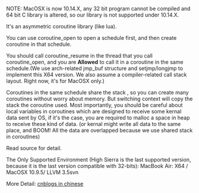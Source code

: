 NOTE: MacOSX is now 10.14.X, any 32 bit program cannot be compiled and 64 bit C library is altered, so our library is not supported under 10.14.X.

It's an asymmetric coroutine library (like lua).

You can use coroutine_open to open a schedule first, and then create coroutine in that schedule. 

You should call coroutine_resume in the thread that you call coroutine_open, and you are **Allowed** to call it in a coroutine in the same schedule.(We use arch-related jmp_buf structure and setjmp/longjmp to implement this X64 version. We also assume a compiler-related call stack layout. Right now, it's for MacOSX only.)

Coroutines in the same schedule share the stack , so you can create many coroutines without worry about memory.
But switching context will copy the stack the coroutine used. Most importantly, you should be careful about local variables in coroutines which are designed to receive some kernal data sent by OS, if it's the case, you are required to malloc a space in heap to receive these kind of data. (or kernal might write all data to the same place, and BOOM! All the data are overlapped because we use shared stack in coroutines)

Read source for detail.

The Only Supported Environment (High Sierra is the last supported version, because it is the last version compatible with 32-bits):
MacBook Air: X64 / MacOSX 10.9.5/ LLVM 3.5svn

More Detail: [cnblogs in chinese](http://www.cnblogs.com/github-Yuandong-Chen/p/6973932.html "Implementation Tutorial")

